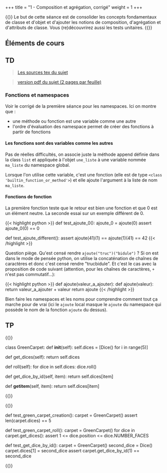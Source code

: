 +++
title = "1 - Composition et agrégation, corrigé"
weight = 1
+++


{{<note>}}
Le but de cette séance est de consolider les concepts fondamentaux de classe et d'objet et d'ajouter les notions de
composition, d'agrégation et d'attributs de classe. Vous (re)découvrirez aussi les tests unitaires.
{{</note>}}


## Éléments de cours




## TD

> [Les sources tex du sujet](/ressources/TD_2.tex)

> [version pdf du sujet (2 pages par feuille)](/ressources/TD_2_impression.pdf)

### Fonctions et namespaces

Voir le corrigé de la première séance pour les namespaces. Ici on montre que :
  
  - une méthode ou fonction est une variable comme une autre
  - l'ordre d'évaluation des namespace permet de créer des fonctions à partir de fonctions
  
#### Les fonctions sont des variables comme les autres

Pas de réelles difficultés, on associe juste la méthode append définie dans la class `list` et appliquée à l'objet `une_liste` à une variable nommée `ma_liste` du namespace global. 

Lorsque l'on utilise cette variable, c'est une fonction (elle est de type `<class 'builtin_function_or_method'>`) et elle ajoute l'argument à la liste de nom `ma_liste`.
	
#### Fonctions de fonction

La première fonction teste que le retour est bien une fonction et que 0 est un élément neutre.
La seconde essai sur un exemple différent de 0.

{{< highlight python >}}
def test_ajoute_0():
    ajoute_0 = ajoute(0)
    assert ajoute_0(0) == 0

def test_ajoute_different():
	assert ajoute(41)(1) == ajoute(1)(41) == 42
{{< /highlight >}}

Question piège. Qu'est censé rendre `ajoute("truc")("bidule")` ? Si on est dans le mode de pensée python, on utilise la concaténation de chaînes de caractères et donc c'est censé rendre "trucbidule". Et c'est le cas avec la proposition de code suivant (attention, pour les chaînes de caractères, `+` n'est pas commutatif...): 


{{< highlight python >}}
def ajoute(valeur_a_ajouter):
	def ajoute(valeur):
		return valeur_a_ajouter + valeur
	return ajoute
{{< /highlight >}}


Bien faire les namespaces et les noms pour comprendre comment tout ça marche pour de vrai (ici le `ajoute` local masque le `ajoute` du namespace qui possède le nom de la fonction `ajoute` du dessus).

## TP

{{<highlight python>}}

class GreenCarpet:
  def __init__(self):
    self.dices = [Dice() for i in range(5)]

  def get_dices(self):
    return self.dices

  def roll(self):
    for dice in self.dices:
      dice.roll()

  def get_dice_by_id(self, item):
    return self.dices[item]

  def __getitem__(self, item):
    return self.dices[item]

{{</highlight>}}

{{<highlight python>}}


def test_green_carpet_creation():
    carpet = GreenCarpet()
    assert len(carpet.dices) == 5


def test_green_carpet_roll():
    carpet = GreenCarpet()
    for dice in carpet.get_dices():
        assert 1 <= dice.position <= dice.NUMBER_FACES


def test_get_dice_by_id():
    carpet = GreenCarpet()
    second_dice = Dice()
    carpet.dices[1] = second_dice
    assert carpet.get_dice_by_id(1) == second_dice

{{</highlight>}}



